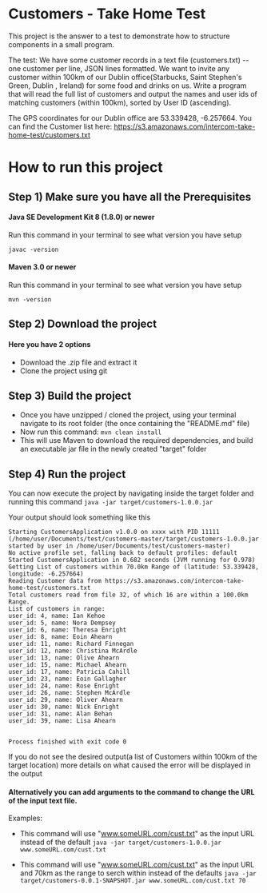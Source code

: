 # Customers - Take Home Test

This project is the answer to a test to demonstrate how to structure components in a small program.

The test:
We have some customer records in a text file (customers.txt) -- one customer per line, JSON lines formatted. We want to invite any customer within 100km of our Dublin office(Starbucks, Saint Stephen's Green, Dublin , Ireland) for some food and drinks on us. Write a program that will read the full list of customers and output the names and user ids of matching customers (within 100km), sorted by User ID (ascending).

The GPS coordinates for our Dublin office are 53.339428, -6.257664.
You can find the Customer list here: https://s3.amazonaws.com/intercom-take-home-test/customers.txt

# How to run this project

## Step 1) Make sure you have all the Prerequisites

#### Java SE Development Kit 8 (1.8.0) or newer 
Run this command in your terminal to see what version you have setup
```
javac -version
```
#### Maven 3.0 or newer 
Run this command in your terminal to see what version you have setup 
```
mvn -version
```
## Step 2) Download the project

#### Here you have 2 options 
* Download the .zip file and extract it
* Clone the project using git 

## Step 3) Build the project 

* Once you have unzipped / cloned the project, using your terminal navigate to its root folder (the once containing the "README.md" file)
* Now run this command:  `mvn clean install` 
* This will use Maven to download the required dependencies, and build an executable jar file in the newly created "target" folder

## Step 4) Run the project 
You can now execute the project by navigating inside the target folder and running this command
`java -jar target/customers-1.0.0.jar`

Your output should look something like this
```
Starting CustomersApplication v1.0.0 on xxxx with PID 11111 (/home/user/Documents/test/customers-master/target/customers-1.0.0.jar started by user in /home/user/Documents/test/customers-master)
No active profile set, falling back to default profiles: default
Started CustomersApplication in 0.682 seconds (JVM running for 0.978)
Getting List of customers within 70.0km Range of (latitude: 53.339428, longitude: -6.257664)
Reading Customer data from https://s3.amazonaws.com/intercom-take-home-test/customers.txt
Total customers read from file 32, of which 16 are within a 100.0km Range.
List of customers in range:
user_id: 4, name: Ian Kehoe
user_id: 5, name: Nora Dempsey
user_id: 6, name: Theresa Enright
user_id: 8, name: Eoin Ahearn
user_id: 11, name: Richard Finnegan
user_id: 12, name: Christina McArdle
user_id: 13, name: Olive Ahearn
user_id: 15, name: Michael Ahearn
user_id: 17, name: Patricia Cahill
user_id: 23, name: Eoin Gallagher
user_id: 24, name: Rose Enright
user_id: 26, name: Stephen McArdle
user_id: 29, name: Oliver Ahearn
user_id: 30, name: Nick Enright
user_id: 31, name: Alan Behan
user_id: 39, name: Lisa Ahearn


Process finished with exit code 0

```
If you do not see the desired output(a list of Customers within 100km of the target location) more details on what caused the error will be displayed in the output

#### Alternatively you can add arguments to the command to change the URL of the input text file. 

Examples:
* This command will use "www.someURL.com/cust.txt" as the input URL instead of the default
`java -jar target/customers-1.0.0.jar www.someURL.com/cust.txt`

* This command will use "www.someURL.com/cust.txt" as the input URL and 70km as the range to serch within instead of the defaults
`java -jar target/customers-0.0.1-SNAPSHOT.jar www.someURL.com/cust.txt 70`
